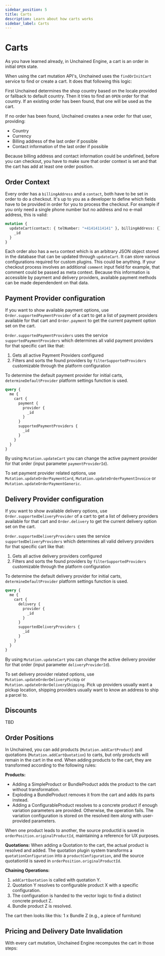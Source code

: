 ```yaml
---
sidebar_position: 5
title: Carts
description: Learn about how carts works
sidebar_label: Carts
---
```


# Carts

As you have learned already, in Unchained Engine, a cart is an order in initial `OPEN` state.

When using the cart mutation API's, Unchained uses the `findOrInitCart` service to find or create a cart.
It does that following this logic:

First Unchained determines the shop country based on the locale provided or fallback to default country.
Then it tries to find an `OPEN` order for that country. If an existing order has been found, that one
will be used as the cart.

If no order has been found, Unchained creates a new order for that user, providing:

- Country
- Currency
- Billing address of the last order if possible
- Contact information of the last order if possible

Because billing address and contact information could be undefined, before you can checkout, you have to
make sure that order context is set and that the cart has add at least one order position.

## Order Context

Every order has a `billingAddress` and a `contact`, both have to be set in order to do a checkout. It's
up to you as a developer to define which fields have to be provided in order for you to process the
checkout. For example if you only need a single phone number but no address and no e-mail address, this
is valid:

```graphql
mutation {
  updateCart(contact: { telNumber: "+41414114141" }, billingAddress: {}) {
    _id
  }
}
```

Each order also has a `meta` context which is an arbitrary JSON object stored in the database that can be
updated through `updateCart`. It can store various configurations required for custom plugins. This could
be anything. If your checkout process involves an additional `comment` input field for example, that
comment could be passed as meta context. Because this information is accessible by payment and delivery
providers, available payment methods can be made dependendent on that data.

## Payment Provider configuration

If you want to show available payment options, use `Order.supportedPaymentProvider` of a cart to get a
list of payment providers available for that cart and `Order.payment` to get the current payment option
set on the cart.

`Order.supportedPaymentProviders` uses the service `supportedPaymentProviders` which determines all valid
payment providers for that specific cart like that:

1. Gets all active Payment Providers configured
2. Filters and sorts the found providers by `filterSupportedProviders` customizable through the platform
   configuration

To determine the default payment provider for initial carts, `determineDefaultProvider` platform settings
function is used.

```graphql
query {
  me {
    cart {
      payment {
        provider {
          _id
        }
      }
      supportedPaymentProviders {
        _id
      }
    }
  }
}
```

By using `Mutation.updateCart` you can change the active payment provider for that order (input parameter
`paymentProviderId`).

To set payment provider related options, use `Mutation.updateOrderPaymentCard`,
`Mutation.updateOrderPaymentInvoice` or `Mutation.updateOrderPaymentGeneric`.

## Delivery Provider configuration

If you want to show available delivery options, use `Order.supportedDeliveryProvider` of a cart to get a
list of delivery providers available for that cart and `Order.delivery` to get the current delivery
option set on the cart.

`Order.supportedDeliveryProviders` uses the service `supportedDeliveryProviders` which determines all
valid delivery providers for that specific cart like that:

1. Gets all active delivery providers configured
2. Filters and sorts the found providers by `filterSupportedProviders` customizable through the platform
   configuration

To determine the default delivery provider for initial carts, `determineDefaultProvider` platform
settings function is used.

```graphql
query {
  me {
    cart {
      delivery {
        provider {
          _id
        }
      }
      supportedDeliveryProviders {
        _id
      }
    }
  }
}
```

By using `Mutation.updateCart` you can change the active delivery provider for that order (input
parameter `deliveryProviderId`).

To set delivery provider related options, use `Mutation.updateOrderDeliveryPickUp` or
`Mutation.updateOrderDeliveryShipping`. Pick up providers usually want a pickup location, shipping
providers usually want to know an address to ship a parcel to.

## Discounts

TBD

## Order Positions

In Unchained, you can add products (`Mutation.addCartProduct`) and quotations
(`Mutation.addCartQuotation`) to carts, but only products will remain in the cart in the end. When adding
products to the cart, they are transformed according to the following rules:

**Products:**

- Adding a SimpleProduct or BundleProduct adds the product to the cart without transformation.
- Exploding a BundleProduct removes it from the cart and adds its parts instead.
- Adding a ConfigurableProduct resolves to a concrete product if enough variation parameters are
  provided. Otherwise, the operation fails. The variation configuration is stored on the resolved item
  along with user-provided parameters.

When one product leads to another, the source productId is saved in `orderPosition.originalProductId`,
maintaining a reference for UX purposes.

**Quotations:** When adding a Quotation to the cart, the actual product is resolved and added. The
quotation plugin system transforms a `quotationConfiguration` into a `productConfiguration`, and the
source quotationId is saved in `orderPosition.originalProductId`.

**Chaining Operations:**

1. `addCartQuotation` is called with quotation Y.
2. Quotation Y resolves to configurable product X with a specific configuration.
3. The configuration is handed to the vector logic to find a distinct concrete product Z.
4. Bundle product Z is resolved.

The cart then looks like this: 1 x Bundle Z (e.g., a piece of furniture)

## Pricing and Delivery Date Invalidation

With every cart mutation, Unchained Engine recomputes the cart in those steps:

